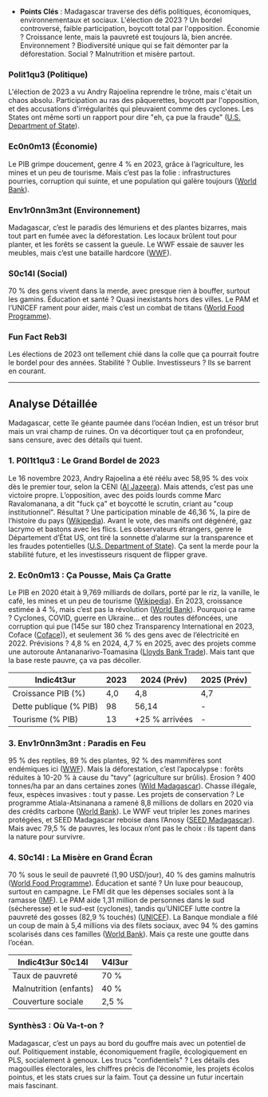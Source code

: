 
- **Points Clés** : Madagascar traverse des défis politiques, économiques, environnementaux et sociaux. L'élection de 2023 ? Un bordel controversé, faible participation, boycott total par l'opposition. Économie ? Croissance lente, mais la pauvreté est toujours là, bien ancrée. Environnement ? Biodiversité unique qui se fait démonter par la déforestation. Social ? Malnutrition et misère partout.

### Polit1qu3 (Politique)
L'élection de 2023 a vu Andry Rajoelina reprendre le trône, mais c'était un chaos absolu. Participation au ras des pâquerettes, boycott par l'opposition, et des accusations d'irrégularités qui pleuvaient comme des cyclones. Les States ont même sorti un rapport pour dire "eh, ça pue la fraude" ([U.S. Department of State](https://www.state.gov/presidential-elections-in-madagascar/)).

### Ec0n0m13 (Économie)
Le PIB grimpe doucement, genre 4 % en 2023, grâce à l’agriculture, les mines et un peu de tourisme. Mais c’est pas la folie : infrastructures pourries, corruption qui suinte, et une population qui galère toujours ([World Bank](https://www.worldbank.org/en/country/madagascar/overview)).

### Env1r0nn3m3nt (Environnement)
Madagascar, c’est le paradis des lémuriens et des plantes bizarres, mais tout part en fumée avec la déforestation. Les locaux brûlent tout pour planter, et les forêts se cassent la gueule. Le WWF essaie de sauver les meubles, mais c’est une bataille hardcore ([WWF](https://www.worldwildlife.org/places/madagascar)).

### S0c14l (Social)
70 % des gens vivent dans la merde, avec presque rien à bouffer, surtout les gamins. Éducation et santé ? Quasi inexistants hors des villes. Le PAM et l’UNICEF rament pour aider, mais c’est un combat de titans ([World Food Programme](https://www.wfp.org/countries/madagascar)).

### Fun Fact Reb3l
Les élections de 2023 ont tellement chié dans la colle que ça pourrait foutre le bordel pour des années. Stabilité ? Oublie. Investisseurs ? Ils se barrent en courant.

---

## Analyse Détaillée

Madagascar, cette île géante paumée dans l’océan Indien, est un trésor brut mais un vrai champ de ruines. On va décortiquer tout ça en profondeur, sans censure, avec des détails qui tuent.

### 1. P0l1t1qu3 : Le Grand Bordel de 2023
Le 16 novembre 2023, Andry Rajoelina a été réélu avec 58,95 % des voix dès le premier tour, selon la CENI ([Al Jazeera](https://www.aljazeera.com/news/2023/11/25/madagascar-president-re-elected-as-opposition-denounces-irregularities)). Mais attends, c’est pas une victoire propre. L’opposition, avec des poids lourds comme Marc Ravalomanana, a dit "fuck ça" et boycotté le scrutin, criant au "coup institutionnel". Résultat ? Une participation minable de 46,36 %, la pire de l’histoire du pays ([Wikipedia](https://en.wikipedia.org/wiki/2023_Malagasy_presidential_election)). Avant le vote, des manifs ont dégénéré, gaz lacrymo et bastons avec les flics. Les observateurs étrangers, genre le Département d’État US, ont tiré la sonnette d’alarme sur la transparence et les fraudes potentielles ([U.S. Department of State](https://www.state.gov/presidential-elections-in-madagascar/)). Ça sent la merde pour la stabilité future, et les investisseurs risquent de flipper grave.

### 2. Ec0n0m13 : Ça Pousse, Mais Ça Gratte
Le PIB en 2020 était à 9,769 milliards de dollars, porté par le riz, la vanille, le café, les mines et un peu de tourisme ([Wikipedia](https://en.wikipedia.org/wiki/Economy_of_Madagascar)). En 2023, croissance estimée à 4 %, mais c’est pas la révolution ([World Bank](https://www.worldbank.org/en/country/madagascar/overview)). Pourquoi ça rame ? Cyclones, COVID, guerre en Ukraine… et des routes défoncées, une corruption qui pue (145e sur 180 chez Transparency International en 2023, Coface ([Coface](https://www.coface.com/news-economy-and-insights/business-risk-dashboard/country-risk-files/madagascar))), et seulement 36 % des gens avec de l’électricité en 2022. Prévisions ? 4,8 % en 2024, 4,7 % en 2025, avec des projets comme une autoroute Antananarivo-Toamasina ([Lloyds Bank Trade](https://www.lloydsbanktrade.com/en/market-potential/madagascar/economical-context)). Mais tant que la base reste pauvre, ça va pas décoller.

| Indic4t3ur | 2023 | 2024 (Prév) | 2025 (Prév) |
|------------|------|-------------|-------------|
| Croissance PIB (%) | 4,0 | 4,8 | 4,7 |
| Dette publique (% PIB) | 98 | 56,14 | - |
| Tourisme (% PIB) | 13 | +25 % arrivées | - |

### 3. Env1r0nn3m3nt : Paradis en Feu
95 % des reptiles, 89 % des plantes, 92 % des mammifères sont endémiques ici ([WWF](https://www.worldwildlife.org/places/madagascar)). Mais la déforestation, c’est l’apocalypse : forêts réduites à 10-20 % à cause du "tavy" (agriculture sur brûlis). Érosion ? 400 tonnes/ha par an dans certaines zones ([Wild Madagascar](https://www.wildmadagascar.org/conservation/threats.html)). Chasse illégale, feux, espèces invasives : tout y passe. Les projets de conservation ? Le programme Atiala-Atsinanana a ramené 8,8 millions de dollars en 2020 via des crédits carbone ([World Bank](https://www.worldbank.org/en/country/madagascar/overview)). Le WWF veut tripler les zones marines protégées, et SEED Madagascar reboise dans l’Anosy ([SEED Madagascar](https://madagascar.co.uk/projects/environmental-conservation)). Mais avec 79,5 % de pauvres, les locaux n’ont pas le choix : ils tapent dans la nature pour survivre.

### 4. S0c14l : La Misère en Grand Écran
70 % sous le seuil de pauvreté (1,90 USD/jour), 40 % des gamins malnutris ([World Food Programme](https://www.wfp.org/countries/madagascar)). Éducation et santé ? Un luxe pour beaucoup, surtout en campagne. Le FMI dit que les dépenses sociales sont à la ramasse ([IMF](https://www.elibrary.imf.org/view/journals/002/2023/118/article-A001-en.xml)). Le PAM aide 1,31 million de personnes dans le sud (sécheresse) et le sud-est (cyclones), tandis qu’UNICEF lutte contre la pauvreté des gosses (82,9 % touchés) ([UNICEF](https://www.unicef.org/madagascar/en/programme/pse)). La Banque mondiale a filé un coup de main à 5,4 millions via des filets sociaux, avec 94 % des gamins scolarisés dans ces familles ([World Bank](https://www.worldbank.org/en/country/madagascar/overview)). Mais ça reste une goutte dans l’océan.

| Indic4t3ur S0c14l | V4l3ur |
|-------------------|--------|
| Taux de pauvreté | 70 % |
| Malnutrition (enfants) | 40 % |
| Couverture sociale | 2,5 % |

### Synthès3 : Où Va-t-on ?
Madagascar, c’est un pays au bord du gouffre mais avec un potentiel de ouf. Politiquement instable, économiquement fragile, écologiquement en PLS, socialement à genoux. Les trucs "confidentiels" ? Les détails des magouilles électorales, les chiffres précis de l’économie, les projets écolos pointus, et les stats crues sur la faim. Tout ça dessine un futur incertain mais fascinant.

